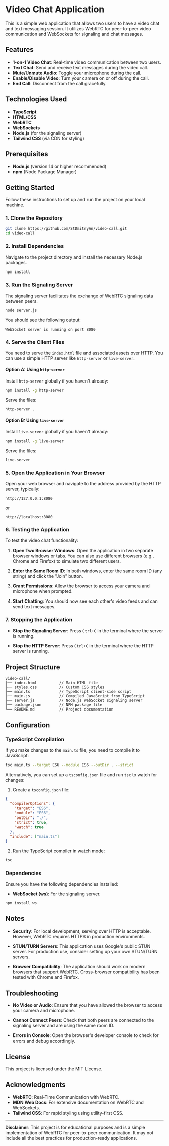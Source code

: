 # Video Chat Application

This is a simple web application that allows two users to have a video chat and text messaging session. It utilizes WebRTC for peer-to-peer video communication and WebSockets for signaling and chat messages.

## Features

- **1-on-1 Video Chat**: Real-time video communication between two users.
- **Text Chat**: Send and receive text messages during the video call.
- **Mute/Unmute Audio**: Toggle your microphone during the call.
- **Enable/Disable Video**: Turn your camera on or off during the call.
- **End Call**: Disconnect from the call gracefully.

## Technologies Used

- **TypeScript**
- **HTML/CSS**
- **WebRTC**
- **WebSockets**
- **Node.js** (for the signaling server)
- **Tailwind CSS** (via CDN for styling)

## Prerequisites

- **Node.js** (version 14 or higher recommended)
- **npm** (Node Package Manager)

## Getting Started

Follow these instructions to set up and run the project on your local machine.

### 1. Clone the Repository

```bash
git clone https://github.com/StDmitryAn/video-call.git
cd video-call
```

### 2. Install Dependencies

Navigate to the project directory and install the necessary Node.js packages.

```bash
npm install
```

### 3. Run the Signaling Server

The signaling server facilitates the exchange of WebRTC signaling data between peers.

```bash
node server.js
```

You should see the following output:

```
WebSocket server is running on port 8080
```

### 4. Serve the Client Files

You need to serve the `index.html` file and associated assets over HTTP. You can use a simple HTTP server like `http-server` or `live-server`.

#### Option A: Using `http-server`

Install `http-server` globally if you haven't already:

```bash
npm install -g http-server
```

Serve the files:

```bash
http-server .
```

#### Option B: Using `live-server`

Install `live-server` globally if you haven't already:

```bash
npm install -g live-server
```

Serve the files:

```bash
live-server
```

### 5. Open the Application in Your Browser

Open your web browser and navigate to the address provided by the HTTP server, typically:

```
http://127.0.0.1:8080
```

or

```
http://localhost:8080
```

### 6. Testing the Application

To test the video chat functionality:

1. **Open Two Browser Windows**: Open the application in two separate browser windows or tabs. You can also use different browsers (e.g., Chrome and Firefox) to simulate two different users.

2. **Enter the Same Room ID**: In both windows, enter the same room ID (any string) and click the "Join" button.

3. **Grant Permissions**: Allow the browser to access your camera and microphone when prompted.

4. **Start Chatting**: You should now see each other's video feeds and can send text messages.

### 7. Stopping the Application

- **Stop the Signaling Server**: Press `Ctrl+C` in the terminal where the server is running.

- **Stop the HTTP Server**: Press `Ctrl+C` in the terminal where the HTTP server is running.

## Project Structure

```
video-call/
├── index.html          // Main HTML file
├── styles.css          // Custom CSS styles
├── main.ts             // TypeScript client-side script
├── main.js             // Compiled JavaScript from TypeScript
├── server.js           // Node.js WebSocket signaling server
├── package.json        // NPM package file
└── README.md           // Project documentation
```

## Configuration

### TypeScript Compilation

If you make changes to the `main.ts` file, you need to compile it to JavaScript:

```bash
tsc main.ts --target ES6 --module ES6 --outDir . --strict
```

Alternatively, you can set up a `tsconfig.json` file and run `tsc` to watch for changes:

1. Create a `tsconfig.json` file:

```json
{
  "compilerOptions": {
    "target": "ES6",
    "module": "ES6",
    "outDir": "./",
    "strict": true,
    "watch": true
  },
  "include": ["main.ts"]
}
```

2. Run the TypeScript compiler in watch mode:

```bash
tsc
```

### Dependencies

Ensure you have the following dependencies installed:

- **WebSocket (ws)**: For the signaling server.

```bash
npm install ws
```

## Notes

- **Security**: For local development, serving over HTTP is acceptable. However, WebRTC requires HTTPS in production environments.

- **STUN/TURN Servers**: This application uses Google's public STUN server. For production use, consider setting up your own STUN/TURN servers.

- **Browser Compatibility**: The application should work on modern browsers that support WebRTC. Cross-browser compatibility has been tested with Chrome and Firefox.

## Troubleshooting

- **No Video or Audio**: Ensure that you have allowed the browser to access your camera and microphone.

- **Cannot Connect Peers**: Check that both peers are connected to the signaling server and are using the same room ID.

- **Errors in Console**: Open the browser's developer console to check for errors and debug accordingly.

## License

This project is licensed under the MIT License.

## Acknowledgments

- **WebRTC**: Real-Time Communication with WebRTC.
- **MDN Web Docs**: For extensive documentation on WebRTC and WebSockets.
- **Tailwind CSS**: For rapid styling using utility-first CSS.

---

**Disclaimer**: This project is for educational purposes and is a simple implementation of WebRTC for peer-to-peer communication. It may not include all the best practices for production-ready applications.
